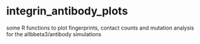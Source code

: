 # integrin_antibody_plots

some R functions to plot fingerprints, contact counts and mutation analysis for the aIIbbeta3/antibody simulations
